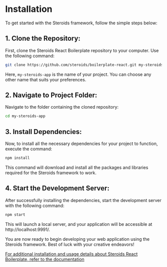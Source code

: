 # Installation

To get started with the Steroids framework, follow the simple steps below:

##  1. Clone the Repository:

First, clone the Steroids React Boilerplate repository to your computer. Use the following command:

```bash
git clone https://github.com/steroids/boilerplate-react.git my-steroids-app
```

Here, `my-steroids-app` is the name of your project. You can choose any other name that suits your preferences.

##  2. Navigate to Project Folder:

Navigate to the folder containing the cloned repository:

```bash
cd my-steroids-app
```

## 3. Install Dependencies:

Now, to install all the necessary dependencies for your project to function, execute the command:

```bash
npm install
```

This command will download and install all the packages and libraries required for the Steroids framework to work.

## 4. Start the Development Server:

After successfully installing the dependencies, start the development server with the following command:

```bash
npm start
```

This will launch a local server, and your application will be accessible at http://localhost:9991/.

You are now ready to begin developing your web application using the Steroids framework. Best of luck with your creative endeavors!

[For additional installation and usage details about Steroids React Boilerplate, refer to the documentation](https://github.com/steroids/boilerplate-react)